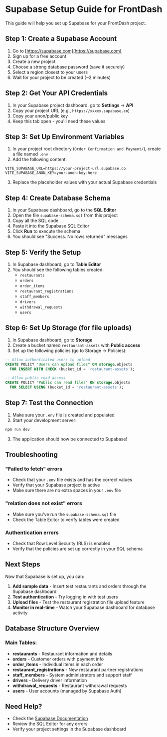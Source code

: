 # Supabase Setup Guide for FrontDash

This guide will help you set up Supabase for your FrontDash project.

## Step 1: Create a Supabase Account

1. Go to [https://supabase.com](https://supabase.com)
2. Sign up for a free account
3. Create a new project
4. Choose a strong database password (save it securely)
5. Select a region closest to your users
6. Wait for your project to be created (~2 minutes)

## Step 2: Get Your API Credentials

1. In your Supabase project dashboard, go to **Settings** → **API**
2. Copy your project URL (e.g., `https://xxxxx.supabase.co`)
3. Copy your anon/public key
4. Keep this tab open - you'll need these values

## Step 3: Set Up Environment Variables

1. In your project root directory (`Order Confirmation and Payment/`), create a file named `.env`
2. Add the following content:

```env
VITE_SUPABASE_URL=https://your-project-url.supabase.co
VITE_SUPABASE_ANON_KEY=your-anon-key-here
```

3. Replace the placeholder values with your actual Supabase credentials

## Step 4: Create Database Schema

1. In your Supabase dashboard, go to the **SQL Editor**
2. Open the file `supabase-schema.sql` from this project
3. Copy all the SQL code
4. Paste it into the Supabase SQL Editor
5. Click **Run** to execute the schema
6. You should see "Success. No rows returned" messages

## Step 5: Verify the Setup

1. In Supabase dashboard, go to **Table Editor**
2. You should see the following tables created:
   - `restaurants`
   - `orders`
   - `order_items`
   - `restaurant_registrations`
   - `staff_members`
   - `drivers`
   - `withdrawal_requests`
   - `users`

## Step 6: Set Up Storage (for file uploads)

1. In Supabase dashboard, go to **Storage**
2. Create a bucket named `restaurant-assets` with **Public access**
3. Set up the following policies (go to Storage → Policies):

```sql
-- Allow authenticated users to upload
CREATE POLICY "Users can upload files" ON storage.objects
  FOR INSERT WITH CHECK (bucket_id = 'restaurant-assets');

-- Allow public read access
CREATE POLICY "Public can read files" ON storage.objects
  FOR SELECT USING (bucket_id = 'restaurant-assets');
```

## Step 7: Test the Connection

1. Make sure your `.env` file is created and populated
2. Start your development server:

```bash
npm run dev
```

3. The application should now be connected to Supabase!

## Troubleshooting

### "Failed to fetch" errors
- Check that your `.env` file exists and has the correct values
- Verify that your Supabase project is active
- Make sure there are no extra spaces in your `.env` file

### "relation does not exist" errors
- Make sure you've run the `supabase-schema.sql` file
- Check the Table Editor to verify tables were created

### Authentication errors
- Check that Row Level Security (RLS) is enabled
- Verify that the policies are set up correctly in your SQL schema

## Next Steps

Now that Supabase is set up, you can:

1. **Add sample data** - Insert test restaurants and orders through the Supabase dashboard
2. **Test authentication** - Try logging in with test users
3. **Upload files** - Test the restaurant registration file upload feature
4. **Monitor in real-time** - Watch your Supabase dashboard for database activity

## Database Structure Overview

### Main Tables:
- **restaurants** - Restaurant information and details
- **orders** - Customer orders with payment info
- **order_items** - Individual items in each order
- **restaurant_registrations** - New restaurant partner registrations
- **staff_members** - System administrators and support staff
- **drivers** - Delivery driver information
- **withdrawal_requests** - Restaurant withdrawal requests
- **users** - User accounts (managed by Supabase Auth)

## Need Help?

- Check the [Supabase Documentation](https://supabase.com/docs)
- Review the SQL Editor for any errors
- Verify your project settings in the Supabase dashboard

